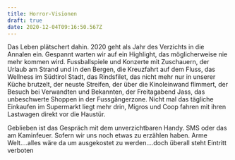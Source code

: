 ```yaml
---
title: Horror-Visionen
draft: true
date: 2020-12-04T09:16:50.567Z
---
```

Das Leben plätschert dahin. 2020 geht als Jahr des Verzichts in die Annalen ein. Gespannt warten wir auf ein Highlight, das möglicherweise nie mehr kommen wird. Fussballspiele und Konzerte mit Zuschauern, der Urlaub am Strand und in den Bergen, die Kreuzfahrt auf dem Fluss, das Wellness im Südtirol Stadt, das Rindsfilet, das nicht mehr nur in unserer Küche brutzelt, der neuste Streifen, der über die Kinoleinwand flimmert, der Besuch bei Verwandten und Bekannten, der Freitagabend Jass, das unbeschwerte Shoppen in der Fussgängerzone. Nicht mal das tägliche Einkaufen im Supermarkt liegt mehr drin, Migros und Coop fahren mit ihren Lastwagen direkt vor die Haustür. 

Geblieben ist das Gespräch mit dem unverzichtbaren Handy. SMS oder das am Kaminfeuer. Sofern wir uns noch etwas zu erzählen haben. Arme Welt....alles wäre da um ausgekostet zu werden....doch überall steht Eintritt verboten